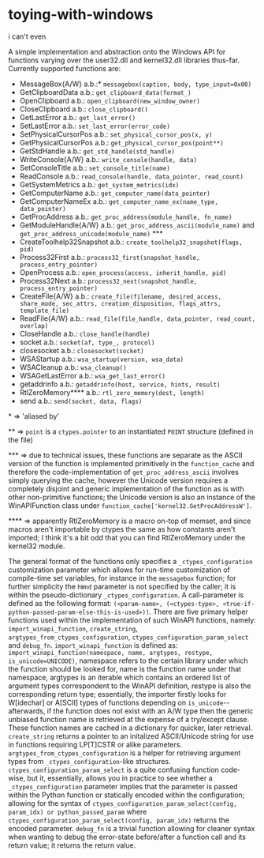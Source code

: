 # toying-with-windows
i can't even

A simple implementation and abstraction onto the Windows API for functions varying over the user32.dll and kernel32.dll libraries thus-far. Currently supported functions are:
- MessageBox{A/W} a.b.:\* `messagebox(caption, body, type_input=0x00)`
- GetClipboardData a.b.: `get_clipboard_data(format_)`
- OpenClipboard a.b.: `open_clipboard(new_window_owner)`
- CloseClipboard a.b.: `close_clipboard()`
- GetLastError a.b.: `get_last_error()`
- SetLastError a.b.: `set_last_error(error_code)`
- SetPhysicalCursorPos a.b.: `set_physical_cursor_pos(x, y)`
- GetPhysicalCursorPos a.b.: `get_physical_cursor_pos(point**)`
- GetStdHandle a.b.: `get_std_handle(std_handle)`
- WriteConsole{A/W} a.b.: `write_console(handle, data)`
- SetConsoleTitle a.b.: `set_console_title(name)`
- ReadConsole a.b.: `read_console(handle, data_pointer, read_count)`
- GetSystemMetrics a.b.: `get_system_metrics(idx)`
- GetComputerName a.b.: `get_computer_name(data_pointer)`
- GetComputerNameEx a.b.: `get_computer_name_ex(name_type, data_pointer)`
- GetProcAddress a.b.: `get_proc_address(module_handle, fn_name)`
- GetModuleHandle{A/W} a.b.: `get_proc_address_ascii(module_name)` and `get_proc_address_unicode(module_name)` \*\*\*
- CreateToolhelp32Snapshot a.b.: `create_toolhelp32_snapshot(flags, pid)`
- Process32First a.b.: `process32_first(snapshot_handle, process_entry_pointer)`
- OpenProcess a.b.: `open_process(access, inherit_handle, pid)`
- Process32Next a.b.: `process32_next(snapshot_handle, process_entry_pointer)`
- CreateFile{A/W} a.b.: `create_file(filename, desired_access, share_mode, sec_attrs, creation_disposition, flags_attrs, template_file)`
- ReadFile{A/W} a.b.: `read_file(file_handle, data_pointer, read_count, overlap)`
- CloseHandle a.b.: `close_handle(handle)`
- socket a.b.: `socket(af, type_, protocol)`
- closesocket a.b.: `closesocket(socket)`
- WSAStartup a.b.: `wsa_startup(version, wsa_data)`
- WSACleanup a.b.: `wsa_cleanup()`
- WSAGetLastError a.b.: `wsa_get_last_error()`
- getaddrinfo a.b.: `getaddrinfo(host, service, hints, result)`
- RtlZeroMemory\*\*\*\* a.b.: `rtl_zero_memory(dest, length)`
- send a.b.: `send(socket, data, flags)`


\* => 'aliased by'

\*\* => `point` is a `ctypes.pointer` to an instantiated `POINT` structure (defined in the file)

\*\*\* => due to technical issues, these functions are separate as the ASCII version of the function is implemented primitively in the `function_cache` and therefore the code-implementation of `get_proc_address_ascii` involves simply querying the cache, however the Unicode version requires a completely disjoint and generic implementation of the function as is with other non-primitive functions; the Unicode version is also an instance of the WinAPIFunction class under `function_cache['kernel32.GetProcAddressW']`.

\*\*\*\* => apparently RtlZeroMemory is a macro on-top of memset, and since macros aren't importable by ctypes the same as how constants aren't imported; I think it's a bit odd that you can find RtlZeroMemory under the kernel32 module.

The general format of the functions only specifies a `_ctypes_configuration` customization parameter which allows for run-time customization of compile-time set variables, for instance in the `messagebox` function; for further simplicity the `hWnd` parameter is not specified by the caller; it is within the pseudo-dictionary `_ctypes_configuration`. A call-parameter is defined as the following format: `(<param-name>, (<ctypes-type>, <true-if-python-passed-param-else-this-is-used>))`.
There are five primary helper functions used within the implementation of such WinAPI functions, namely: `import_winapi_function`, `create_string`, `argtypes_from_ctypes_configuration`, `ctypes_configuration_param_select` and `debug_fn`. `import_winapi_function` is defined as: `import_winapi_function(namespace, name, argtypes, restype, is_unicode=UNICODE)`, namespace refers to the certain library under which the function should be looked for, name is the function name under that namespace, argtypes is an iterable which contains an ordered list of argument types correspondent to the WinAPI definition, restype is also the corresponding return type; essentially, the importer firstly looks for W\[idechar\] or A\[SCII\] types of functions depending on `is_unicode`-- afterwards, if the function does not exist with an A/W type then the generic unbiased function name is retrieved at the expense of a try/except clause. These function names are cached in a dictionary for quicker, later retrieval.
`create_string` returns a pointer to an initalized ASCII/Unicode string for use in functions requiring LP\[T\]CSTR or alike parameters.
`argtypes_from_ctypes_configuration` is a helper for retrieving argument types from `_ctypes_configuration`-like structures.
`ctypes_configuration_param_select` is a quite confusing function code-wise, but it, essentially, allows you in practice to see whether a `_ctypes_configuration` parameter implies that the parameter is passed within the Python function or statically encoded within the configuration; allowing for the syntax of `ctypes_configuration_param_select(config, param_idx) or python_passed_param` where `ctypes_configuration_param_select(config, param_idx)` returns the encoded parameter.
`debug_fn` is a trivial function allowing for cleaner syntax when wanting to debug the error-state before/after a function call and its return value; it returns the return value.
